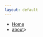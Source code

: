 ```yaml
---
layout: default
---
```


<nav> 
   <ul> 
     <li>
       <a href="/">Home</a>
       </li>
     <li>
       <a href="/">about</a>>
       </li>
  </ul>
</nav>
